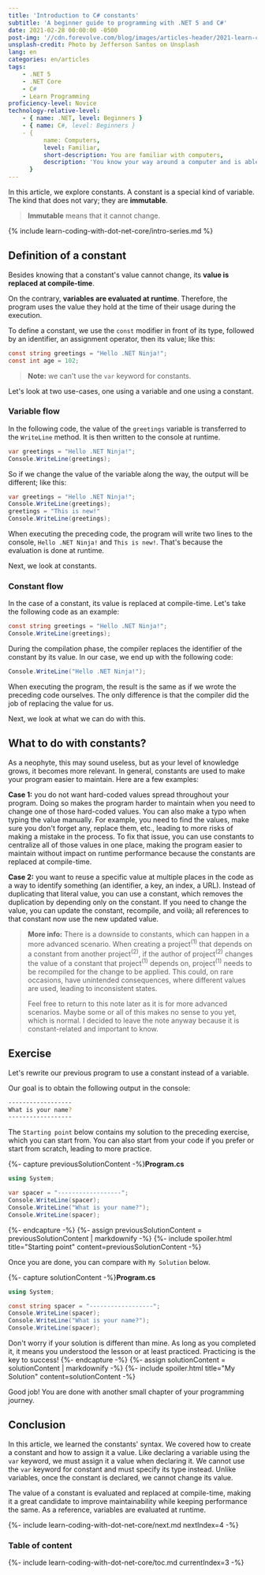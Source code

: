 ```yaml
---
title: 'Introduction to C# constants'
subtitle: 'A beginner guide to programming with .NET 5 and C#'
date: 2021-02-28 00:00:00 -0500
post-img: '//cdn.forevolve.com/blog/images/articles-header/2021-learn-coding-with-dot-net-core.png'
unsplash-credit: Photo by Jefferson Santos on Unsplash
lang: en
categories: en/articles
tags:
    - .NET 5
    - .NET Core
    - C#
    - Learn Programming
proficiency-level: Novice
technology-relative-level:
    - { name: .NET, level: Beginners }
    - { name: C#, level: Beginners }
    - {
          name: Computers,
          level: Familiar,
          short-description: You are familiar with computers,
          description: 'You know your way around a computer and is able to install a software, configure your OS, open a terminal, and perform other similar simple tasks.',
      }
---
```


In this article, we explore constants.
A constant is a special kind of variable.
The kind that does not vary; they are **immutable**.

> **Immutable** means that it cannot change.

{% include learn-coding-with-dot-net-core/intro-series.md %}<!--more-->

## Definition of a constant

Besides knowing that a constant's value cannot change, its **value is replaced at compile-time**.

On the contrary, **variables are evaluated at runtime**. Therefore, the program uses the value they hold at the time of their usage during the execution.

To define a constant, we use the `const` modifier in front of its type, followed by an identifier, an assignment operator, then its value; like this:

```csharp
const string greetings = "Hello .NET Ninja!";
const int age = 102;
```

> **Note:** we can't use the `var` keyword for constants.

Let's look at two use-cases, one using a variable and one using a constant.

### Variable flow

In the following code, the value of the `greetings` variable is transferred to the `WriteLine` method. It is then written to the console at runtime.

```csharp
var greetings = "Hello .NET Ninja!";
Console.WriteLine(greetings);
```

So if we change the value of the variable along the way, the output will be different; like this:

```csharp
var greetings = "Hello .NET Ninja!";
Console.WriteLine(greetings);
greetings = "This is new!"
Console.WriteLine(greetings);
```

When executing the preceding code, the program will write two lines to the console, `Hello .NET Ninja!` and `This is new!`.
That's because the evaluation is done at runtime.

Next, we look at constants.

### Constant flow

In the case of a constant, its value is replaced at compile-time.
Let's take the following code as an example:

```csharp
const string greetings = "Hello .NET Ninja!";
Console.WriteLine(greetings);
```

During the compilation phase, the compiler replaces the identifier of the constant by its value.
In our case, we end up with the following code:

```csharp
Console.WriteLine("Hello .NET Ninja!");
```

When executing the program, the result is the same as if we wrote the preceding code ourselves.
The only difference is that the compiler did the job of replacing the value for us.

Next, we look at what we can do with this.

## What to do with constants?

As a neophyte, this may sound useless, but as your level of knowledge grows, it becomes more relevant.
In general, constants are used to make your program easier to maintain.
Here are a few examples:

**Case 1:** you do not want hard-coded values spread throughout your program.
Doing so makes the program harder to maintain when you need to change one of those hard-coded values.
You can also make a typo when typing the value manually.
For example, you need to find the values, make sure you don't forget any, replace them, etc., leading to more risks of making a mistake in the process.
To fix that issue, you can use constants to centralize all of those values in one place, making the program easier to maintain without impact on runtime performance because the constants are replaced at compile-time.

**Case 2:** you want to reuse a specific value at multiple places in the code as a way to identify something (an identifier, a key, an index, a URL).
Instead of duplicating that literal value, you can use a constant, which removes the duplication by depending only on the constant.
If you need to change the value, you can update the constant, recompile, and voilà; all references to that constant now use the new updated value.

> **More info:** There is a downside to constants, which can happen in a more advanced scenario.
> When creating a project<sup>(1)</sup> that depends on a constant from another project<sup>(2)</sup>, if the author of project<sup>(2)</sup> changes the value of a constant that project<sup>(1)</sup> depends on, project<sup>(1)</sup> needs to be recompiled for the change to be applied.
> This could, on rare occasions, have unintended consequences, where different values are used, leading to inconsistent states.
>
> Feel free to return to this note later as it is for more advanced scenarios.
> Maybe some or all of this makes no sense to you yet, which is normal.
> I decided to leave the note anyway because it is constant-related and important to know.

## Exercise

Let's rewrite our previous program to use a constant instead of a variable.

Our goal is to obtain the following output in the console:

```bash
------------------
What is your name?
------------------
```

The `Starting point` below contains my solution to the preceding exercise, which you can start from.
You can also start from your code if you prefer or start from scratch, leading to more practice.

{%- capture previousSolutionContent -%}**Program.cs**

```csharp
using System;

var spacer = "------------------";
Console.WriteLine(spacer);
Console.WriteLine("What is your name?");
Console.WriteLine(spacer);
```

{%- endcapture -%}
{%- assign previousSolutionContent = previousSolutionContent | markdownify -%}
{%- include spoiler.html title="Starting point" content=previousSolutionContent -%}

Once you are done, you can compare with `My Solution` below.

{%- capture solutionContent -%}**Program.cs**

```csharp
using System;

const string spacer = "------------------";
Console.WriteLine(spacer);
Console.WriteLine("What is your name?");
Console.WriteLine(spacer);
```

Don't worry if your solution is different than mine.
As long as you completed it, it means you understood the lesson or at least practiced.
Practicing is the key to success!
{%- endcapture -%}
{%- assign solutionContent = solutionContent | markdownify -%}
{%- include spoiler.html title="My Solution" content=solutionContent -%}

Good job! You are done with another small chapter of your programming journey.

## Conclusion

In this article, we learned the constants' syntax.
We covered how to create a constant and how to assign it a value.
Like declaring a variable using the `var` keyword, we must assign it a value when declaring it.
We cannot use the `var` keyword for constant and must specify its type instead.
Unlike variables, once the constant is declared, we cannot change its value.

The value of a constant is evaluated and replaced at compile-time, making it a great candidate to improve maintainability while keeping performance the same.
As a reference, variables are evaluated at runtime.

{%- include learn-coding-with-dot-net-core/next.md nextIndex=4 -%}

### Table of content

{%- include learn-coding-with-dot-net-core/toc.md currentIndex=3 -%}

